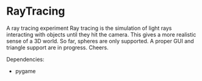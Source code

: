 # RayTracing
A ray tracing experiment
Ray tracing is the simulation of light rays interacting with objects until they hit the camera.
This gives a more realistic sense of a 3D world.
So far, spheres are only supported. 
A proper GUI and triangle support are in progress.
Cheers.

Dependencies:
- pygame
